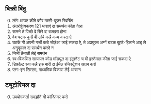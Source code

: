 ## बिक्री बिंदु

0. लॉग आउट कीते बगैर मल्टी-यूजर स्विचिंग
1. अंतर्राष्ट्रीयकरण 121 भाशाएं दा समर्थन कीता गेआ
2. सामने ते पिच्छे दे सिरे दा बक्खरा होना
3. वेब घटक कुसै बी ढांचे कन्नै कम्म करदा ऐ
4. घटकें गी अपनी मर्जी कन्नै जोड़ेआ जाई सकदा ऐ, ते अप्रयुक्त अग्गें घटक बूह्टे-हिलाने आह् ले अनुकूलन दा समर्थन करदे न
5. निजी तैनाती लेई समर्थन
6. स्व-विकसित सत्यापन कोड मॉड्यूल दा इंट्रानेट च बी इस्तेमाल कीता जाई सकदा ऐ
7. डिफ़ॉल्ट रूप कन्नै इक बारी दा ईमेल रजिस्ट्रेशन अक्षम करो
8. प्लग-इन सिस्टम, माध्यमिक विकास लेई आसान

## ट्यूटोरियल दा

0. उपयोगकर्ता समझौते गी कॉन्फ़िगर करो